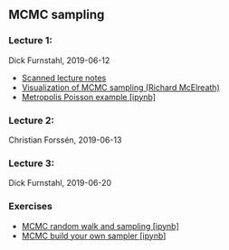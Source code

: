 ## MCMC sampling

### Lecture 1: 
Dick Furnstahl, 2019-06-12

* [Scanned lecture notes](https://github.com/NuclearTalent/Bayes2019/blob/master/topics/bayesian-parameter-estimation/Lecture_W1a_rjf.pdf)
* [Visualization of MCMC sampling (Richard McElreath)](http://elevanth.org/blog/2017/11/28/build-a-better-markov-chain/)
* [Metropolis Poisson example [ipynb]](https://github.com/NuclearTalent/Bayes2019/blob/master/topics/mcmc-sampling/Metropolis_Poisson_example.ipynb)


### Lecture 2: 
Christian Forss&eacute;n, 2019-06-13

### Lecture 3: 
Dick Furnstahl, 2019-06-20

### Exercises
* [MCMC random walk and sampling [ipynb]](https://github.com/NuclearTalent/Bayes2019/blob/master/topics/mcmc-sampling/MCMC-random-walk-and-sampling.ipynb)
* [MCMC build your own sampler [ipynb]](https://github.com/NuclearTalent/Bayes2019/blob/master/topics/mcmc-sampling/MCMC-build-your-own-sampler.ipynb)
